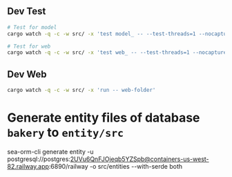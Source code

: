 ## Dev Test
```sh
# Test for model
cargo watch -q -c -w src/ -x 'test model_ -- --test-threads=1 --nocapture'

# Test for web
cargo watch -q -c -w src/ -x 'test web_ -- --test-threads=1 --nocapture'

```

## Dev Web
```sh
cargo watch -q -c -w src/ -x 'run -- web-folder'
```

# Generate entity files of database `bakery` to `entity/src`
sea-orm-cli generate entity -u postgresql://postgres:2UVu6QnFJOjeqb5YZSpb@containers-us-west-82.railway.app:6890/railway -o src/entities --with-serde both

